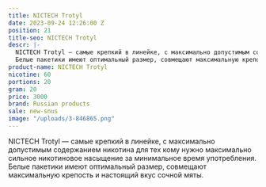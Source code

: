 ```yaml
---
title: NICTECH Trotyl
date: 2023-09-24 12:26:00 Z
position: 21
title-seo: NICTECH Trotyl
descr: |-
  NICTECH Trotyl — самые крепкий в линейке, с максимально допустимым содержанием никотина для тех кому нужно максимально сильное никотиновое насыщение за минимальное время употребления.
  Белые пакетики имеют оптимальный размер, совмещают максимальную крепость и настоящий вкус сочной мяты.
product-name: NICTECH Trotyl
nicotine: 60
portions: 20
gram: 20
price: 3000
brand: Russian products
sale: new-snus
image: "/uploads/3-846865.png"
---
```


NICTECH Trotyl — самые крепкий в линейке, с максимально допустимым содержанием никотина для тех кому нужно максимально сильное никотиновое насыщение за минимальное время употребления.
Белые пакетики имеют оптимальный размер, совмещают максимальную крепость и настоящий вкус сочной мяты.